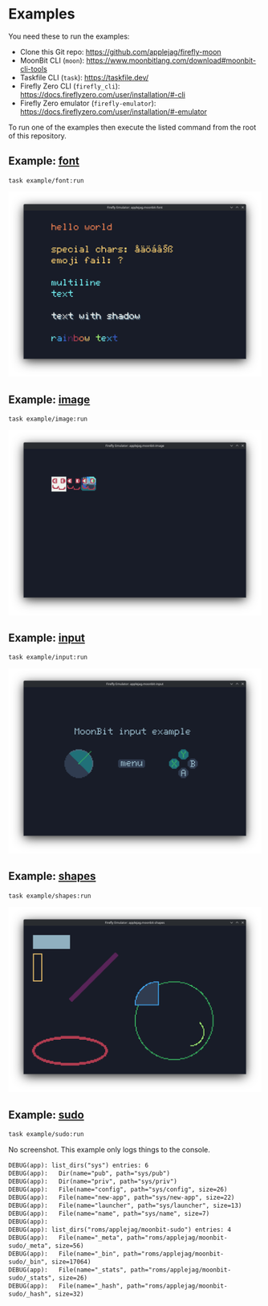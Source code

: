 <!--
SPDX-FileCopyrightText: 2025 Kalle Fagerberg

SPDX-License-Identifier: CC0-1.0
-->

# Examples

You need these to run the examples:

- Clone this Git repo: <https://github.com/applejag/firefly-moon>
- MoonBit CLI (`moon`): <https://www.moonbitlang.com/download#moonbit-cli-tools>
- Taskfile CLI (`task`): <https://taskfile.dev/>
- Firefly Zero CLI (`firefly_cli`): <https://docs.fireflyzero.com/user/installation/#-cli>
- Firefly Zero emulator (`firefly-emulator`): <https://docs.fireflyzero.com/user/installation/#-emulator>

To run one of the examples then execute the listed command from the root of
this repository.

## Example: [font](./font)

```bash
task example/font:run
```

[![font screenshot](./font/screenshot.png)](./font)

## Example: [image](./image)

```bash
task example/image:run
```

[![image screenshot](./image/screenshot.png)](./image)

## Example: [input](./input)

```bash
task example/input:run
```

[![input screenshot](./input/screenshot.png)](./input)

## Example: [shapes](./shapes)

```bash
task example/shapes:run
```

[![shapes screenshot](./shapes/screenshot.png)](./shapes)

## Example: [sudo](./sudo)

```bash
task example/sudo:run
```

No screenshot. This example only logs things to the console.

```console
DEBUG(app): list_dirs("sys") entries: 6
DEBUG(app):   Dir(name="pub", path="sys/pub")
DEBUG(app):   Dir(name="priv", path="sys/priv")
DEBUG(app):   File(name="config", path="sys/config", size=26)
DEBUG(app):   File(name="new-app", path="sys/new-app", size=22)
DEBUG(app):   File(name="launcher", path="sys/launcher", size=13)
DEBUG(app):   File(name="name", path="sys/name", size=7)
DEBUG(app):
DEBUG(app): list_dirs("roms/applejag/moonbit-sudo") entries: 4
DEBUG(app):   File(name="_meta", path="roms/applejag/moonbit-sudo/_meta", size=56)
DEBUG(app):   File(name="_bin", path="roms/applejag/moonbit-sudo/_bin", size=17064)
DEBUG(app):   File(name="_stats", path="roms/applejag/moonbit-sudo/_stats", size=26)
DEBUG(app):   File(name="_hash", path="roms/applejag/moonbit-sudo/_hash", size=32)
```
